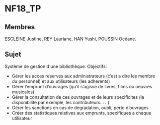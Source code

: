 # NF18_TP

## Membres
ESCLEINE Justine,
REY Lauriane, 
HAN Yushi,
POUSSIN Océane.

## Sujet
Système de gestion d'une bibliothèque.
Objectifs: 
* Gérer les acces reserves aux administrateurs (c’est a dire les membre du personnel) et aux utilisateurs (les adherents)
* Gérer l’emprunt d’ouvrages (qu’il s’agisse de livres, films ou oeuvres musicales)
* Gérer la consultation de ces ouvrages et de leurs specificites (la disponibilite par exemple, les contributeurs. . . )
* Gérer les sanctions en cas de degradation, oubli, perte d’ouvrages
* Créer des statistiques relatives aux emprunts, specifiques a chaque utilisateur



